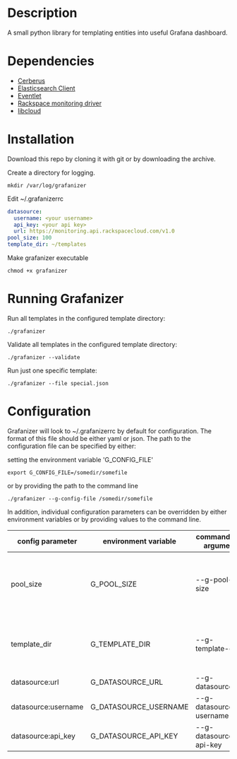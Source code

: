 Description
===========

A small python library for templating entities into useful Grafana dashboard.

Dependencies
============
* [Cerberus](https://cerberus.readthedocs.org/en/latest/)
* [Elasticsearch Client](https://elasticsearch-py.readthedocs.org/en/master/)
* [Eventlet](http://eventlet.net/)
* [Rackspace monitoring driver](https://github.com/racker/rackspace-monitoring)
* [libcloud](https://libcloud.apache.org/)

Installation
============

Download this repo by cloning it with git or by downloading the archive.

Create a directory for logging.
```shell
mkdir /var/log/grafanizer
```

Edit ~/.grafanizerrc
```yaml
datasource:
  username: <your username>
  api_key: <your api key>
  url: https://monitoring.api.rackspacecloud.com/v1.0
pool_size: 100
template_dir: ~/templates
```

Make grafanizer executable
```shell
chmod +x grafanizer
```

Running Grafanizer
==================

Run all templates in the configured template directory:

```shell
./grafanizer
```

Validate all templates in the configured template directory:
```shell
./grafanizer --validate
```

Run just one specific template:
```shell
./grafanizer --file special.json
```

Configuration
=============
Grafanizer will look to ~/.grafanizerrc by default for configuration.
The format of this file should be either yaml or json. The path to the configuration file can be specified by either:

setting the environment variable 'G_CONFIG_FILE'
```shell
export G_CONFIG_FILE=/somedir/somefile
```

or by providing the path to the command line
```shell
./grafanizer --g-config-file /somedir/somefile
```

In addition, individual configuration parameters can be overridden by either environment variables or by providing values to the command line.

| config parameter    | environment variable  | command line argument   | description |
| ----------------    | --------------------  | ---------------------   | ----------- |
| pool_size           | G_POOL_SIZE           | --g-pool-size           | Integer number of green thread workers. Defaults to 100 |
| template_dir        | G_TEMPLATE_DIR        | --g-template-dir        | Path to directory containing templates. Defaults to ~/templates |
| datasource:url      | G_DATASOURCE_URL      | --g-datasource_url      | Url |
| datasource:username | G_DATASOURCE_USERNAME | --g-datasource-username | Username |
| datasource:api_key  | G_DATASOURCE_API_KEY  | --g-datasource-api-key  | Api key |
